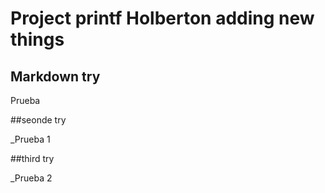 # Project printf Holberton adding new things

## Markdown try

Prueba

##seonde try

_Prueba 1

##third try

_Prueba 2
